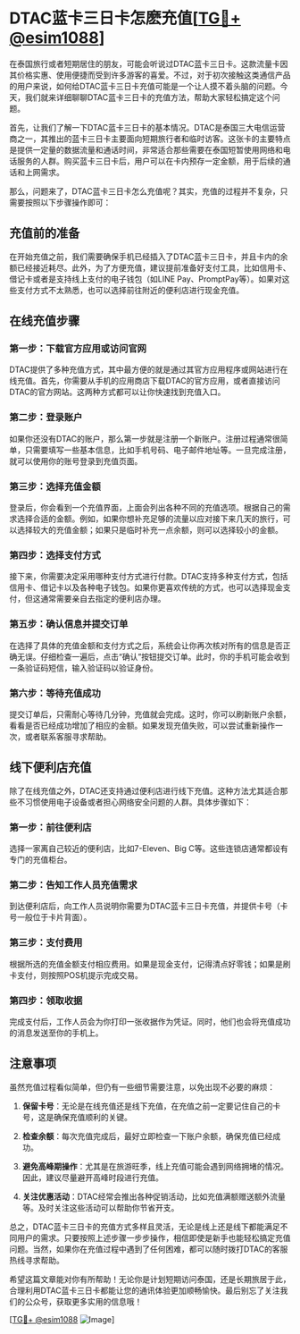 # DTAC蓝卡三日卡怎麽充值[[TG💪+ @esim1088](https://t.me/s/esim1088)]

在泰国旅行或者短期居住的朋友，可能会听说过DTAC蓝卡三日卡。这款流量卡因其价格实惠、使用便捷而受到许多游客的喜爱。不过，对于初次接触这类通信产品的用户来说，如何给DTAC蓝卡三日卡充值可能是一个让人摸不着头脑的问题。今天，我们就来详细聊聊DTAC蓝卡三日卡的充值方法，帮助大家轻松搞定这个问题。

首先，让我们了解一下DTAC蓝卡三日卡的基本情况。DTAC是泰国三大电信运营商之一，其推出的蓝卡三日卡主要面向短期旅行者和临时访客。这张卡的主要特点是提供一定量的数据流量和通话时间，非常适合那些需要在泰国短暂使用网络和电话服务的人群。购买蓝卡三日卡后，用户可以在卡内预存一定金额，用于后续的通话和上网需求。

那么，问题来了，DTAC蓝卡三日卡怎么充值呢？其实，充值的过程并不复杂，只需要按照以下步骤操作即可：

## 充值前的准备

在开始充值之前，我们需要确保手机已经插入了DTAC蓝卡三日卡，并且卡内的余额已经接近耗尽。此外，为了方便充值，建议提前准备好支付工具，比如信用卡、借记卡或者是支持线上支付的电子钱包（如LINE Pay、PromptPay等）。如果对这些支付方式不太熟悉，也可以选择前往附近的便利店进行现金充值。

## 在线充值步骤

### 第一步：下载官方应用或访问官网

DTAC提供了多种充值方式，其中最方便的就是通过其官方应用程序或网站进行在线充值。首先，你需要从手机的应用商店下载DTAC的官方应用，或者直接访问DTAC的官方网站。这两种方式都可以让你快速找到充值入口。

### 第二步：登录账户

如果你还没有DTAC的账户，那么第一步就是注册一个新账户。注册过程通常很简单，只需要填写一些基本信息，比如手机号码、电子邮件地址等。一旦完成注册，就可以使用你的账号登录到充值页面。

### 第三步：选择充值金额

登录后，你会看到一个充值界面，上面会列出各种不同的充值选项。根据自己的需求选择合适的金额。例如，如果你想补充足够的流量以应对接下来几天的旅行，可以选择较大的充值金额；如果只是临时补充一点余额，则可以选择较小的金额。

### 第四步：选择支付方式

接下来，你需要决定采用哪种支付方式进行付款。DTAC支持多种支付方式，包括信用卡、借记卡以及各种电子钱包。如果你更喜欢传统的方式，也可以选择现金支付，但这通常需要亲自去指定的便利店办理。

### 第五步：确认信息并提交订单

在选择了具体的充值金额和支付方式之后，系统会让你再次核对所有的信息是否正确无误。仔细检查一遍后，点击“确认”按钮提交订单。此时，你的手机可能会收到一条验证码短信，输入验证码以验证身份。

### 第六步：等待充值成功

提交订单后，只需耐心等待几分钟，充值就会完成。这时，你可以刷新账户余额，看看是否已经成功增加了相应的金额。如果发现充值失败，可以尝试重新操作一次，或者联系客服寻求帮助。

## 线下便利店充值

除了在线充值之外，DTAC还支持通过便利店进行线下充值。这种方法尤其适合那些不习惯使用电子设备或者担心网络安全问题的人群。具体步骤如下：

### 第一步：前往便利店

选择一家离自己较近的便利店，比如7-Eleven、Big C等。这些连锁店通常都设有专门的充值柜台。

### 第二步：告知工作人员充值需求

到达便利店后，向工作人员说明你需要为DTAC蓝卡三日卡充值，并提供卡号（卡号一般位于卡片背面）。

### 第三步：支付费用

根据所选的充值金额支付相应费用。如果是现金支付，记得清点好零钱；如果是刷卡支付，则按照POS机提示完成交易。

### 第四步：领取收据

完成支付后，工作人员会为你打印一张收据作为凭证。同时，他们也会将充值成功的消息发送至你的手机上。

## 注意事项

虽然充值过程看似简单，但仍有一些细节需要注意，以免出现不必要的麻烦：

1. **保留卡号**：无论是在线充值还是线下充值，在充值之前一定要记住自己的卡号，这是确保充值顺利的关键。
   
2. **检查余额**：每次充值完成后，最好立即检查一下账户余额，确保充值已经成功。

3. **避免高峰期操作**：尤其是在旅游旺季，线上充值可能会遇到网络拥堵的情况。因此，建议尽量避开高峰时段进行充值。

4. **关注优惠活动**：DTAC经常会推出各种促销活动，比如充值满额赠送额外流量等。及时关注这些活动可以帮助你节省开支。

总之，DTAC蓝卡三日卡的充值方式多样且灵活，无论是线上还是线下都能满足不同用户的需求。只要按照上述步骤一步步操作，相信即使是新手也能轻松搞定充值问题。当然，如果你在充值过程中遇到了任何困难，都可以随时拨打DTAC的客服热线寻求帮助。

希望这篇文章能对你有所帮助！无论你是计划短期访问泰国，还是长期旅居于此，合理利用DTAC蓝卡三日卡都能让您的通讯体验更加顺畅愉快。最后别忘了关注我们的公众号，获取更多实用的信息哦！

[[TG💪+ @esim1088](https://t.me/s/esim1088) ![Image](https://i.postimg.cc/4NQfJmqS/Snipaste-2025-05-13-00-14-12.png)]